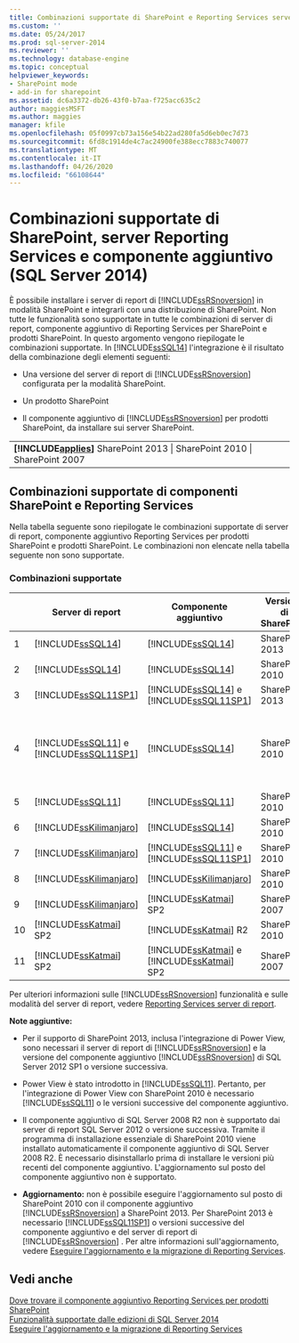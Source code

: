 ```yaml
---
title: Combinazioni supportate di SharePoint e Reporting Services server e componente aggiuntivo (SQL Server 2014) | Microsoft Docs
ms.custom: ''
ms.date: 05/24/2017
ms.prod: sql-server-2014
ms.reviewer: ''
ms.technology: database-engine
ms.topic: conceptual
helpviewer_keywords:
- SharePoint mode
- add-in for sharepoint
ms.assetid: dc6a3372-db26-43f0-b7aa-f725acc635c2
author: maggiesMSFT
ms.author: maggies
manager: kfile
ms.openlocfilehash: 05f0997cb73a156e54b22ad280fa5d6eb0ec7d73
ms.sourcegitcommit: 6fd8c1914de4c7ac24900fe388ecc7883c740077
ms.translationtype: MT
ms.contentlocale: it-IT
ms.lasthandoff: 04/26/2020
ms.locfileid: "66108644"
---
```

# <a name="supported-combinations-of-sharepoint-and-reporting-services-server-and-add-in-sql-server-2014"></a>Combinazioni supportate di SharePoint, server Reporting Services e componente aggiuntivo (SQL Server 2014)
  È possibile installare i server di report di [!INCLUDE[ssRSnoversion](../../includes/ssrsnoversion-md.md)] in modalità SharePoint e integrarli con una distribuzione di SharePoint. Non tutte le funzionalità sono supportate in tutte le combinazioni di server di report, componente aggiuntivo di Reporting Services per SharePoint e prodotti SharePoint. In questo argomento vengono riepilogate le combinazioni supportate. In [!INCLUDE[ssSQL14](../../includes/sssql14-md.md)] l'integrazione è il risultato della combinazione degli elementi seguenti:  
  
-   Una versione del server di report di [!INCLUDE[ssRSnoversion](../../includes/ssrsnoversion-md.md)] configurata per la modalità SharePoint.  
  
-   Un prodotto SharePoint  
  
-   Il componente aggiuntivo di [!INCLUDE[ssRSnoversion](../../includes/ssrsnoversion-md.md)] per prodotti SharePoint, da installare sui server SharePoint.  
  
||  
|-|  
|**[!INCLUDE[applies](../../includes/applies-md.md)]** SharePoint 2013 &#124; SharePoint 2010 &#124; SharePoint 2007|  
  
## <a name="supported-combinations-of-sharepoint-and-reporting-services-components"></a>Combinazioni supportate di componenti SharePoint e Reporting Services  
 Nella tabella seguente sono riepilogate le combinazioni supportate di server di report, componente aggiuntivo Reporting Services per prodotti SharePoint e prodotti SharePoint. Le combinazioni non elencate nella tabella seguente non sono supportate.  
  
### <a name="supported-combinations"></a>Combinazioni supportate  
  
||Server di report|Componente aggiuntivo|Versione di SharePoint|Supportato|  
|-|-------------------|-------------|------------------------|---------------|  
|1|[!INCLUDE[ssSQL14](../../includes/sssql14-md.md)]|[!INCLUDE[ssSQL14](../../includes/sssql14-md.md)]|SharePoint 2013|Sì|  
|2|[!INCLUDE[ssSQL14](../../includes/sssql14-md.md)]|[!INCLUDE[ssSQL14](../../includes/sssql14-md.md)]|SharePoint 2010|Sì|  
|3|[!INCLUDE[ssSQL11SP1](../../includes/sssql11sp1-md.md)]|[!INCLUDE[ssSQL14](../../includes/sssql14-md.md)] e [!INCLUDE[ssSQL11SP1](../../includes/sssql11sp1-md.md)]|SharePoint 2013|Sì|  
|4|[!INCLUDE[ssSQL11](../../includes/sssql11-md.md)] e [!INCLUDE[ssSQL11SP1](../../includes/sssql11sp1-md.md)]|[!INCLUDE[ssSQL14](../../includes/sssql14-md.md)]|SharePoint 2010|Sì<br /><br /> Eccezione: l'integrazione di Power View non è supportata.|  
|5|[!INCLUDE[ssSQL11](../../includes/sssql11-md.md)]|[!INCLUDE[ssSQL11](../../includes/sssql11-md.md)]|SharePoint 2010|Sì|  
|6|[!INCLUDE[ssKilimanjaro](../../includes/sskilimanjaro-md.md)]|[!INCLUDE[ssSQL14](../../includes/sssql14-md.md)]|SharePoint 2010|Sì|  
|7|[!INCLUDE[ssKilimanjaro](../../includes/sskilimanjaro-md.md)]|[!INCLUDE[ssSQL11](../../includes/sssql11-md.md)] e [!INCLUDE[ssSQL11SP1](../../includes/sssql11sp1-md.md)]|SharePoint 2010|Sì|  
|8|[!INCLUDE[ssKilimanjaro](../../includes/sskilimanjaro-md.md)]|[!INCLUDE[ssKilimanjaro](../../includes/sskilimanjaro-md.md)]|SharePoint 2010|Sì|  
|9|[!INCLUDE[ssKilimanjaro](../../includes/sskilimanjaro-md.md)]|[!INCLUDE[ssKatmai](../../includes/sskatmai-md.md)] SP2|SharePoint 2007|Sì|  
|10|[!INCLUDE[ssKatmai](../../includes/sskatmai-md.md)] SP2|[!INCLUDE[ssKatmai](../../includes/sskatmai-md.md)] R2|SharePoint 2010|Sì|  
|11|[!INCLUDE[ssKatmai](../../includes/sskatmai-md.md)] SP2|[!INCLUDE[ssKatmai](../../includes/sskatmai-md.md)] e [!INCLUDE[ssKatmai](../../includes/sskatmai-md.md)] SP2|SharePoint 2007|Sì|  
  
 Per ulteriori informazioni sulle [!INCLUDE[ssRSnoversion](../../includes/ssrsnoversion-md.md)] funzionalità e sulle modalità del server di report, vedere [Reporting Services server di report](../reporting-services-report-server.md).  
  
 **Note aggiuntive:**  
  
-   Per il supporto di SharePoint 2013, inclusa l'integrazione di Power View, sono necessari il server di report di [!INCLUDE[ssRSnoversion](../../includes/ssrsnoversion-md.md)] e la versione del componente aggiuntivo [!INCLUDE[ssRSnoversion](../../includes/ssrsnoversion-md.md)] di SQL Server 2012 SP1 o versione successiva.  
  
-   Power View è stato introdotto in [!INCLUDE[ssSQL11](../../includes/sssql11-md.md)]. Pertanto, per l'integrazione di Power View con SharePoint 2010 è necessario [!INCLUDE[ssSQL11](../../includes/sssql11-md.md)] o le versioni successive del componente aggiuntivo.  
  
-   Il componente aggiuntivo di SQL Server 2008 R2 non è supportato dai server di report SQL Server 2012 o versione successiva. Tramite il programma di installazione essenziale di SharePoint 2010 viene installato automaticamente il componente aggiuntivo di SQL Server 2008 R2. È necessario disinstallarlo prima di installare le versioni più recenti del componente aggiuntivo. L'aggiornamento sul posto del componente aggiuntivo non è supportato.  
  
-   **Aggiornamento:** non è possibile eseguire l'aggiornamento sul posto di SharePoint 2010 con il componente aggiuntivo [!INCLUDE[ssRSnoversion](../../includes/ssrsnoversion-md.md)] a SharePoint 2013. Per SharePoint 2013 è necessario [!INCLUDE[ssSQL11SP1](../../includes/sssql11sp1-md.md)] o versioni successive del componente aggiuntivo e del server di report di [!INCLUDE[ssRSnoversion](../../includes/ssrsnoversion-md.md)] . Per altre informazioni sull'aggiornamento, vedere [Eseguire l'aggiornamento e la migrazione di Reporting Services](upgrade-and-migrate-reporting-services.md).  
  
## <a name="see-also"></a>Vedi anche  
 [Dove trovare il componente aggiuntivo Reporting Services per prodotti SharePoint](where-to-find-the-reporting-services-add-in-for-sharepoint-products.md)   
 [Funzionalità supportate dalle edizioni di SQL Server 2014](../../getting-started/features-supported-by-the-editions-of-sql-server-2014.md)   
 [Eseguire l'aggiornamento e la migrazione di Reporting Services](upgrade-and-migrate-reporting-services.md)  
  
  
